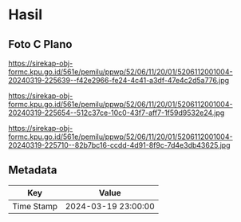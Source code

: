 # Hasil

## Foto C Plano

https://sirekap-obj-formc.kpu.go.id/561e/pemilu/ppwp/52/06/11/20/01/5206112001004-20240319-225639--f42e2966-fe24-4c41-a3df-47e4c2d5a776.jpg

https://sirekap-obj-formc.kpu.go.id/561e/pemilu/ppwp/52/06/11/20/01/5206112001004-20240319-225654--512c37ce-10c0-43f7-aff7-1f59d9532e24.jpg

https://sirekap-obj-formc.kpu.go.id/561e/pemilu/ppwp/52/06/11/20/01/5206112001004-20240319-225710--82b7bc16-ccdd-4d91-8f9c-7d4e3db43625.jpg


## Metadata

| Key        | Value               |
| ---------- | ------------------- |
| Time Stamp | 2024-03-19 23:00:00 |



